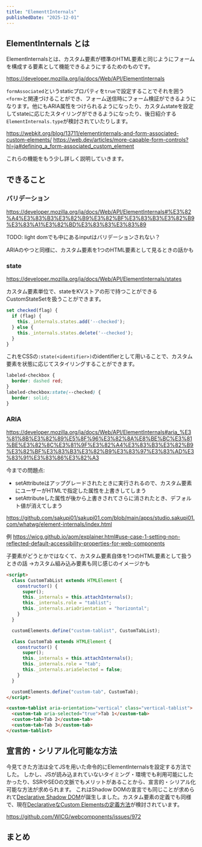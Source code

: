 ```yaml
---
title: "ElementtInternals"
publishedDate: "2025-12-01"
---
```


## ElementInternals とは

ElementInternalsとは、カスタム要素が標準のHTML要素と同じようにフォームを構成する要素として機能できるようにするためのものです。

https://developer.mozilla.org/ja/docs/Web/API/ElementInternals

`formAssociated`というstaticプロパティを`true`で設定することでそれを囲う`<form>`と関連づけることができ、フォーム送信時にフォーム検証ができるようになります。他にもARIA属性をつけられるようになったり、カスタムstateを設定してstateに応じたスタイリングができるようになったり、後日紹介する`ElementInternals.type`が検討されていたりします。

https://webkit.org/blog/13711/elementinternals-and-form-associated-custom-elements/
https://web.dev/articles/more-capable-form-controls?hl=ja#defining_a_form-associated_custom_element

これらの機能をもう少し詳しく説明していきます。

## できること

### バリデーション

https://developer.mozilla.org/ja/docs/Web/API/ElementInternals#%E3%82%A4%E3%83%B3%E3%82%B9%E3%82%BF%E3%83%B3%E3%82%B9%E3%83%A1%E3%82%BD%E3%83%83%E3%83%89

TODO: light domでも中にあるinputはバリデーションされない？

ARIAのやつと同様に、カスタム要素を1つのHTML要素として見るときの話かも

### state

https://developer.mozilla.org/ja/docs/Web/API/ElementInternals/states

カスタム要素単位で、stateをKVストアの形で持つことができるCustomStateSetを扱うことができます。

```js
set checked(flag) {
  if (flag) {
    this._internals.states.add('--checked');
  } else {
    this._internals.states.delete('--checked');
  }
}
```

これをCSSの`:state(<identifier>)`のidentifierとして用いることで、カスタム要素を状態に応じてスタイリングすることができます。

```css
labeled-checkbox {
  border: dashed red;
}
labeled-checkbox:state(--checked) {
  border: solid;
}
```

### ARIA

https://developer.mozilla.org/ja/docs/Web/API/ElementInternals#aria_%E3%81%8B%E3%82%89%E5%8F%96%E3%82%8A%E8%BE%BC%E3%81%BE%E3%82%8C%E3%81%9F%E3%82%A4%E3%83%B3%E3%82%B9%E3%82%BF%E3%83%B3%E3%82%B9%E3%83%97%E3%83%AD%E3%83%91%E3%83%86%E3%82%A3

今までの問題点:

- setAttributeはアップグレードされたときに実行されるので、カスタム要素にユーザーがHTMLで指定した属性を上書きしてしまう
- setAttributeした属性が後から上書きされてさらに消されたとき、デフォルト値が消えてしまう

https://github.com/sakupi01/sakupi01.com/blob/main/apps/studio.sakupi01.com/whatwg/element-internals/index.html

例
https://wicg.github.io/aom/explainer.html#use-case-1-setting-non-reflected-default-accessibility-properties-for-web-components

子要素がどうとかではなくて、カスタム要素自体を1つのHTML要素として扱うときの話
→カスタム組み込み要素も同じ感じのイメージかも

```html
<script>
  class CustomTabList extends HTMLElement {
    constructor() {
      super();
      this._internals = this.attachInternals();
      this._internals.role = "tablist";
      this._internals.ariaOrientation = "horizontal";
    }
  }

  customElements.define("custom-tablist", CustomTabList);

  class CustomTab extends HTMLElement {
    constructor() {
      super();
      this._internals = this.attachInternals();
      this._internals.role = "tab";
      this._internals.ariaSelected = false;
    }
  }

  customElements.define("custom-tab", CustomTab);
</script>

<custom-tablist aria-orientation="vertical" class="vertical-tablist">
  <custom-tab aria-selected="true">Tab 1</custom-tab>
  <custom-tab>Tab 2</custom-tab>
  <custom-tab>Tab 3</custom-tab>
</custom-tablist>
```

## 宣言的・シリアル化可能な方法

今見てきた方法は全てJSを用いた命令的にElementInternalsを設定する方法でした。
しかし、JSが読み込まれていないタイミング・環境でも利用可能にしたかったり、SSRやSEOの文脈でもメリットがあることから、宣言的・シリアル化可能な方法が求められます。
これはShadow DOMの宣言でも同じことが求められて[Declarative Shadow DOM](https://zenn.dev/cybozu_frontend/articles/web-standardized-component-in-server-and-client)が誕生しました。カスタム要素の定義でも同様で、現在[DeclarativeなCustom Elementsの定義方法](https://github.com/WICG/webcomponents/blob/gh-pages/proposals/Declarative-Custom-Elements-Strawman.md)が検討されています。

https://github.com/WICG/webcomponents/issues/972

## まとめ
